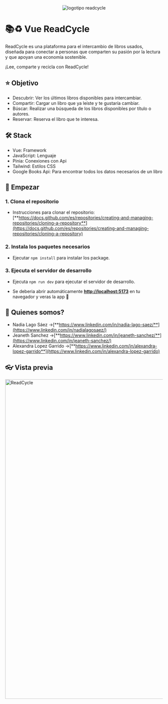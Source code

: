 
<div align="center">
  <img
    class="w-[60%] md:ml-20"
    src="/src/images/logo-read-cycle.svg"
    alt="logotipo readcycle"
  />
</div>

# 📚​♻️​ ​Vue ReadCycle

ReadCycle es una plataforma para el intercambio de libros usados, diseñada para conectar a personas que comparten su pasión por la lectura y que apoyan una economía sostenible.

¡Lee, comparte y recicla con ReadCycle!


## ⭐​ Objetivo

- Descubrir: Ver los últimos libros disponibles para intercambiar.
- Compartir: Cargar un libro que ya leíste y te gustaría cambiar.
- Búscar: Realizar una búsqueda de los libros disponibles por título o autores.
- Reservar: Reserva el libro que te interesa.


## 🛠️ Stack

- Vue: Framework
- JavaScript: Lenguaje
- Pinia: Conexiones con Api
- Tailwind: Estilos CSS
- Google Books Api: Para encontrar todos los datos necesarios de un libro


## 🚀 Empezar

### 1. Clona el repositorio
- Instrucciones para clonar el repositorio:[**https://docs.github.com/es/repositories/creating-and-managing-repositories/cloning-a-repository**](https://docs.github.com/es/repositories/creating-and-managing-repositories/cloning-a-repository)

### 2. Instala los paquetes necesarios
- Ejecutar `npm install` para instalar los package.

### 3. Ejecuta el servidor de desarrollo
- Ejecuta `npm run dev` para ejecutar el servidor de desarrollo.

* Se deberia abrir automáticamente [**http://localhost:5173**](http://localhost:5173/) en tu navegador y veras la app 🚀


## 🧞 Quienes somos?

- Nadia Lago Sáez ->[**https://www.linkedin.com/in/nadia-lago-saez/**](https://www.linkedin.com/in/nadialagosaez/)
- Jeaneth Sanchez ->[**https://www.linkedin.com/in/jeaneth-sanchez/**](https://www.linkedin.com/in/jeaneth-sanchez/)
- Alexandra Lopez Garrido ->[**https://www.linkedin.com/in/alexandra-lopez-garrido**](https://www.linkedin.com/in/alexandra-lopez-garrido)

## 👓 Vista previa
<img width="1019" alt="ReadCycle" src="https://github.com/user-attachments/assets/0d33d2c1-7013-4647-ab75-c5dceacda6d6">






